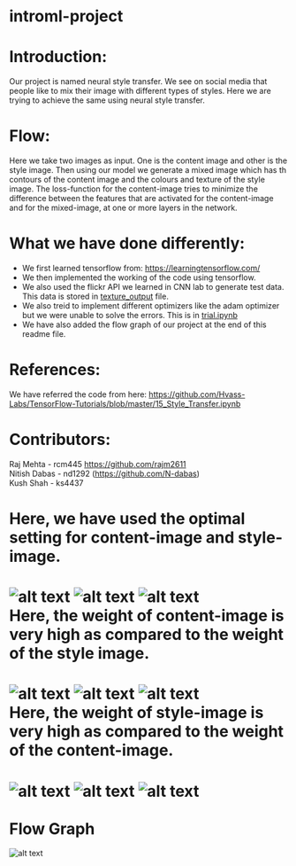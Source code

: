 # introml-project

Introduction:
=============
Our project is named neural style transfer. We see on social media that people like to mix their image with different types of styles. Here we are trying to achieve the same using neural style transfer.

Flow:
=====
Here we take two images as input. One is the content image and other is the style image. Then using our model we generate a mixed image which has th contours of the content image and the colours and texture of the style image. The loss-function for the content-image tries to minimize the difference between the features that are activated for the content-image and for the mixed-image, at one or more layers in the network.

What we have done differently:
==============================
* We first learned tensorflow from: https://learningtensorflow.com/
* We then implemented the working of the code using tensorflow.
* We also used the flickr API we learned in CNN lab to generate test data. This data is stored in [texture_output](https://github.com/kushshah289/introml-project/tree/master/texture_outer/texture) file.
* We also treid to implement different optimizers like the adam optimizer but we were unable to solve the errors. This is in [trial.ipynb](https://github.com/kushshah289/introml-project/blob/master/trial.ipynb)
* We have also added the flow graph of our project at the end of this readme file.

References:
===========
We have referred the code from here: https://github.com/Hvass-Labs/TensorFlow-Tutorials/blob/master/15_Style_Transfer.ipynb

Contributors:
=============
Raj Mehta - rcm445 https://github.com/rajm2611 <br>
Nitish Dabas - nd1292 (https://github.com/N-dabas) <br> 
Kush Shah - ks4437 <br> 

Here, we have used the optimal setting for content-image and style-image.
=========================================================================
![alt text](https://github.com/kushshah289/introml-project/blob/master/readme%20file/1_1.PNG)
![alt text](https://github.com/kushshah289/introml-project/blob/master/readme%20file/1_2.PNG)
![alt text](https://github.com/kushshah289/introml-project/blob/master/readme%20file/1_3.PNG)<br>
Here, the weight of content-image is very high as compared to the weight of the style image.
============================================================================================
![alt text](https://github.com/kushshah289/introml-project/blob/master/readme%20file/2_1.PNG)
![alt text](https://github.com/kushshah289/introml-project/blob/master/readme%20file/2_2.PNG)
![alt text](https://github.com/kushshah289/introml-project/blob/master/readme%20file/2_3.PNG)<br>
Here, the weight of style-image is very high as compared to the weight of the content-image.
============================================================================================
![alt text](https://github.com/kushshah289/introml-project/blob/master/readme%20file/3_1.PNG)
![alt text](https://github.com/kushshah289/introml-project/blob/master/readme%20file/3_2.PNG)
![alt text](https://github.com/kushshah289/introml-project/blob/master/readme%20file/3_3.PNG)<br>
<br>
Flow Graph
==========
![alt text](https://github.com/kushshah289/introml-project/blob/master/readme%20file/graph.png)

